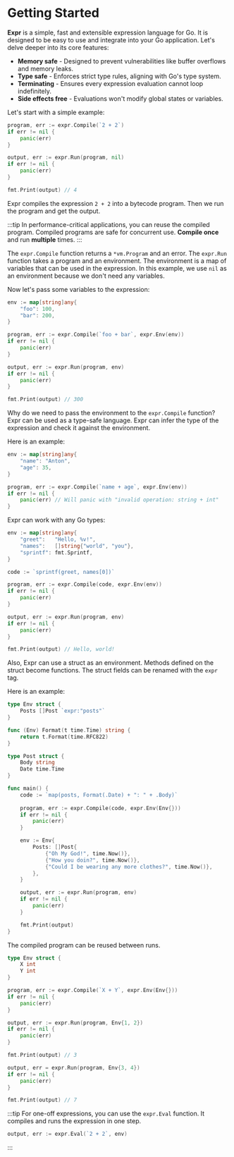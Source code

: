 # Getting Started

**Expr** is a simple, fast and extensible expression language for Go. It is
designed to be easy to use and integrate into your Go application. Let's delve
deeper into its core features:

- **Memory safe** - Designed to prevent vulnerabilities like buffer overflows and memory leaks.
- **Type safe** - Enforces strict type rules, aligning with Go's type system.
- **Terminating** - Ensures every expression evaluation cannot loop indefinitely.
- **Side effects free** - Evaluations won't modify global states or variables.

Let's start with a simple example:

```go
program, err := expr.Compile(`2 + 2`)
if err != nil {
    panic(err)
}

output, err := expr.Run(program, nil)
if err != nil {
    panic(err)
}

fmt.Print(output) // 4
```

Expr compiles the expression `2 + 2` into a bytecode program. Then we run
the program and get the output.

:::tip
In performance-critical applications, you can reuse the compiled program. Compiled programs are safe for concurrent use.
**Compile once** and run **multiple** times.
:::

The `expr.Compile` function returns a `*vm.Program` and an error. The `expr.Run` function takes a program and an
environment. The environment is a map of variables that can be used in the expression. In this example, we use `nil` as
an environment because we don't need any variables.


Now let's pass some variables to the expression:

```go
env := map[string]any{
    "foo": 100,
    "bar": 200,
}

program, err := expr.Compile(`foo + bar`, expr.Env(env))
if err != nil {
    panic(err)
}

output, err := expr.Run(program, env)
if err != nil {
    panic(err)
}

fmt.Print(output) // 300
```

Why do we need to pass the environment to the `expr.Compile` function? Expr can be used as a type-safe language. 
Expr can infer the type of the expression and check it against the environment. 

Here is an example:

```go
env := map[string]any{
    "name": "Anton",
    "age": 35,
}

program, err := expr.Compile(`name + age`, expr.Env(env))
if err != nil {
    panic(err) // Will panic with "invalid operation: string + int"
}
```

Expr can work with any Go types:

```go
env := map[string]any{
    "greet":   "Hello, %v!",
    "names":   []string{"world", "you"},
    "sprintf": fmt.Sprintf,
}

code := `sprintf(greet, names[0])`

program, err := expr.Compile(code, expr.Env(env))
if err != nil {
    panic(err)
}

output, err := expr.Run(program, env)
if err != nil {
    panic(err)
}

fmt.Print(output) // Hello, world!
```

Also, Expr can use a struct as an environment. Methods defined on the struct become functions.
The struct fields can be renamed with the `expr` tag. 

Here is an example:

```go
type Env struct {
    Posts []Post `expr:"posts"`
}

func (Env) Format(t time.Time) string { 
    return t.Format(time.RFC822) 
}

type Post struct {
    Body string
    Date time.Time
}

func main() {
    code := `map(posts, Format(.Date) + ": " + .Body)`
    
    program, err := expr.Compile(code, expr.Env(Env{}))
    if err != nil {
        panic(err)
    }

    env := Env{
        Posts: []Post{
            {"Oh My God!", time.Now()}, 
            {"How you doin?", time.Now()}, 
            {"Could I be wearing any more clothes?", time.Now()},
        },
    }

    output, err := expr.Run(program, env)
    if err != nil {
        panic(err)
    }

    fmt.Print(output)
}
```

The compiled program can be reused between runs.

```go
type Env struct {
    X int
    Y int
}

program, err := expr.Compile(`X + Y`, expr.Env(Env{}))
if err != nil {
    panic(err)
}

output, err := expr.Run(program, Env{1, 2})
if err != nil {
    panic(err)
}

fmt.Print(output) // 3

output, err = expr.Run(program, Env{3, 4})
if err != nil {
    panic(err)
}

fmt.Print(output) // 7
```

:::tip
For one-off expressions, you can use the `expr.Eval` function. It compiles and runs the expression in one step.
```go
output, err := expr.Eval(`2 + 2`, env)
```
:::
